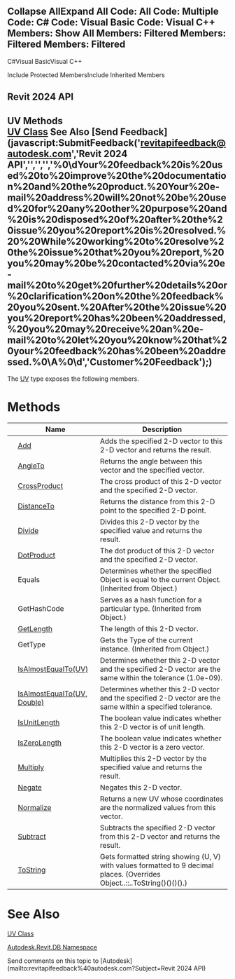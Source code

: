 ﻿

Collapse AllExpand All Code: All Code: Multiple Code: C# Code: Visual Basic Code: Visual C++  Members: Show All Members: Filtered Members: Filtered Members: Filtered   
---  
  
C#Visual BasicVisual C++

Include Protected MembersInclude Inherited Members

Revit 2024 API  
---  
UV Methods  
[UV Class](1724be37-059b-91ff-aa74-d1508082f76d.md) See Also [Send Feedback](javascript:SubmitFeedback\('revitapifeedback@autodesk.com','Revit 2024 API','','','','%0\\dYour%20feedback%20is%20used%20to%20improve%20the%20documentation%20and%20the%20product.%20Your%20e-mail%20address%20will%20not%20be%20used%20for%20any%20other%20purpose%20and%20is%20disposed%20of%20after%20the%20issue%20you%20report%20is%20resolved.%20%20While%20working%20to%20resolve%20the%20issue%20that%20you%20report,%20you%20may%20be%20contacted%20via%20e-mail%20to%20get%20further%20details%20or%20clarification%20on%20the%20feedback%20you%20sent.%20After%20the%20issue%20you%20report%20has%20been%20addressed,%20you%20may%20receive%20an%20e-mail%20to%20let%20you%20know%20that%20your%20feedback%20has%20been%20addressed.%0\\A%0\\d','Customer%20Feedback'\);)  
---  
  
The [UV](1724be37-059b-91ff-aa74-d1508082f76d.md) type exposes the following members.

# Methods

|  | Name | Description |
| --- | --- | --- |
|  | [Add](b7c4255f-91b8-f28f-a2fc-1780212acdd3.md) | Adds the specified 2-D vector to this 2-D vector and returns the result. |
|  | [AngleTo](38893def-a134-5659-3c05-a20db60488fa.md) | Returns the angle between this vector and the specified vector. |
|  | [CrossProduct](408566a0-0940-d038-5bf4-c69e2b5b02a1.md) | The cross product of this 2-D vector and the specified 2-D vector. |
|  | [DistanceTo](1b9b02cf-8fca-84b7-d80e-ed4b32277826.md) | Returns the distance from this 2-D point to the specified 2-D point. |
|  | [Divide](f65911b8-4063-6f85-0648-327b1a3a28d5.md) | Divides this 2-D vector by the specified value and returns the result. |
|  | [DotProduct](34a57c43-f0f8-213d-5f44-c2504170de15.md) | The dot product of this 2-D vector and the specified 2-D vector. |
|  | Equals | Determines whether the specified Object is equal to the current Object. (Inherited from Object.) |
|  | GetHashCode | Serves as a hash function for a particular type.  (Inherited from Object.) |
|  | [GetLength](21d3cb19-a748-c390-b387-1f3f502c4cdf.md) | The length of this 2-D vector. |
|  | GetType | Gets the Type of the current instance. (Inherited from Object.) |
|  | [IsAlmostEqualTo(UV)](aeee896b-50bc-e60d-0814-f564abd400c9.md) | Determines whether this 2-D vector and the specified 2-D vector are the same within the tolerance (1.0e-09). |
|  | [IsAlmostEqualTo(UV, Double)](bfe26827-3047-f7c4-c00d-c5ef94adc35b.md) | Determines whether this 2-D vector and the specified 2-D vector are the same within a specified tolerance. |
|  | [IsUnitLength](22333fac-3aae-f306-467f-bf8691e83067.md) | The boolean value indicates whether this 2-D vector is of unit length. |
|  | [IsZeroLength](6ee67976-561a-6401-297a-e3b31aa9dd0d.md) | The boolean value indicates whether this 2-D vector is a zero vector. |
|  | [Multiply](92549142-9d39-893e-27c7-4731084ae726.md) | Multiplies this 2-D vector by the specified value and returns the result. |
|  | [Negate](cef4dd78-6c38-28ee-c625-f3b391cbf1a4.md) | Negates this 2-D vector. |
|  | [Normalize](2bbced1b-ef0a-a497-0245-828eca827bc0.md) | Returns a new UV whose coordinates are the normalized values from this vector. |
|  | [Subtract](794663ba-4332-4bfc-f77c-d371f6af69bf.md) | Subtracts the specified 2-D vector from this 2-D vector and returns the result. |
|  | [ToString](6a22d53e-8f6f-3ae1-7e5c-da905518c023.md) | Gets formatted string showing (U, V) with values formatted to 9 decimal places.  (Overrides Object..::..ToString()()()().) |
  
# See Also

[UV Class](1724be37-059b-91ff-aa74-d1508082f76d.md)

[Autodesk.Revit.DB Namespace](87546ba7-461b-c646-cbb1-2cb8f5bff8b2.md)

Send comments on this topic to [Autodesk](mailto:revitapifeedback%40autodesk.com?Subject=Revit 2024 API)